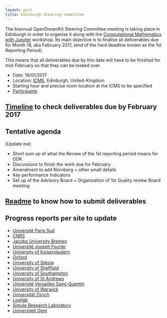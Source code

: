 ```yaml
---
layout: post
title: Edinburgh Steering Committee 
---
```

The biannual OpenDreamKit Steering Committee meeting is taking place in Edinburgh in order to organise it along with the [Computational Mathematics with Jupyter](http://opendreamkit.org/meetings/2017-01-16-ICMS/) workshop. Its main objective is to finalise all deliverables due for Month 18, aka February 2017, (end of the hard deadline known as the 1st Reporting Period). 

This means that all deliverables due by this date will have to be finished for mid-February so that they can be looked over.


- Date: 19/01/2017
- Location: [ICMS](http://www.icms.org.uk/), Edinburgh, United-Kingdom
- Starting hour and precise room location at the ICMS to be specified
- [Participants](https://framadate.org/IsCZEQqctimhKiHU)

## [Timeline](https://github.com/OpenDreamKit/OpenDreamKit/milestones) to check deliverables due by February 2017

## Tentative agenda

(Update me)

- Short sum up of what the Review of the 1st reporting period means for ODK
- Discussions to finish the work due for February
- Amendment to add Nürnberg + other small details
- Key performance Indicators
- Set up of the Advisory Board + Organisation of 1st Quality review Board meeting

## [Readme](https://github.com/OpenDreamKit/OpenDreamKit/blob/master/README.md) to know how to submit deliverables

## Progress reports per site to update

- [Université Paris Sud](/meetings/2017-01-19-EdinburghSteeringCommittee/ProgressReports/ParisSud)
- [CNRS](/meetings/2017-01-19-EdinburghSteeringCommittee/ProgressReports/CNRS)
- [Jacobs University Bremen](/meetings/2017-01-19-EdinburghSteeringCommittee/ProgressReports/JacU)
- [Université Joseph Fourier](/meetings/2017-01-19-EdinburghSteeringCommittee/ProgressReports/UJF)
- [University of Kaiserslautern](/meetings/2017-01-19-EdinburghSteeringCommittee/ProgressReports/Kaiserslautern)
- [Oxford](/meetings/2017-01-19-EdinburghSteeringCommittee/ProgressReports/Oxford)
- [University of Silesia](/meetings/2017-01-19-EdinburghSteeringCommittee/ProgressReports/Silesia)
- [University of Sheffield](/meetings/2017-01-19-EdinburghSteeringCommittee/ProgressReports/Sheffield)
- [University of Southampton](/meetings/2017-01-19-EdinburghSteeringCommittee/ProgressReports/southampton.pdf)
- [University of St Andrews](/meetings/2017-01-19-EdinburghSteeringCommittee/ProgressReports/StAndrews)
- [Université Versailles Saint-Quentin](/meetings/2017-01-19-EdinburghSteeringCommittee/ProgressReports/UVersailles)
- [University of Warwick](/meetings/2017-01-19-EdinburghSteeringCommittee/ProgressReports/Warwick)
- [Universität Zürich](/meetings/2017-01-19-EdinburghSteeringCommittee/ProgressReports/Zurich)
- [Logilab](/meetings/2017-01-19-EdinburghSteeringCommittee/ProgressReports/Logilab)
- [Simula Research Laboratory](/meetings/2017-01-19-EdinburghSteeringCommittee/ProgressReports/Simula)
- [Universiteit Gent](/meetings/2017-01-19-EdinburghSteeringCommittee/ProgressReports/UGent/ugent.pdf)

